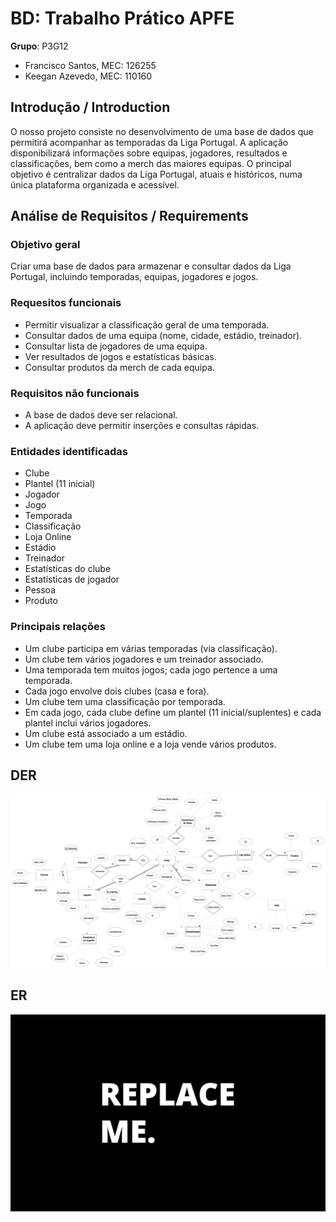 # BD: Trabalho Prático APFE

**Grupo**: P3G12
- Francisco Santos, MEC: 126255
- Keegan Azevedo, MEC: 110160

## Introdução / Introduction
O nosso projeto consiste no desenvolvimento de uma base de dados que permitirá acompanhar as temporadas da Liga Portugal. A aplicação disponibilizará informações sobre equipas, jogadores, resultados e classificações, bem como a merch das maiores equipas. 
O principal objetivo é centralizar dados da Liga Portugal, atuais e históricos, numa única plataforma organizada e acessível.

## ​Análise de Requisitos / Requirements

### Objetivo geral

Criar uma base de dados para armazenar e consultar dados da Liga Portugal, incluindo temporadas, equipas, jogadores e jogos.

### Requesitos funcionais
- Permitir visualizar a classificação geral de uma temporada.
- Consultar dados de uma equipa (nome, cidade, estádio, treinador).
- Consultar lista de jogadores de uma equipa.
- Ver resultados de jogos e estatísticas básicas.
- Consultar produtos da merch de cada equipa.

### Requisitos não funcionais
- A base de dados deve ser relacional.
- A aplicação deve permitir inserções e consultas rápidas.

### Entidades identificadas
- Clube
- Plantel (11 inicial)
- Jogador
- Jogo
- Temporada
- Classificação
- Loja Online
- Estádio
- Treinador
- Estatísticas do clube
- Estatísticas de jogador
- Pessoa
- Produto


### Principais relações
- Um clube participa em várias temporadas (via classificação).
- Um clube tem vários jogadores e um treinador associado.
- Uma temporada tem muitos jogos; cada jogo pertence a uma temporada.
- Cada jogo envolve dois clubes (casa e fora).
- Um clube tem uma classificação por temporada.
- Em cada jogo, cada clube define um plantel (11 inicial/suplentes) e cada plantel inclui vários jogadores.
- Um clube está associado a um estádio.
- Um clube tem uma loja online e a loja vende vários produtos.






## DER


![DER Diagram!](der.jpg "AnImage")

## ER

![ER Diagram!](er.jpg "AnImage")